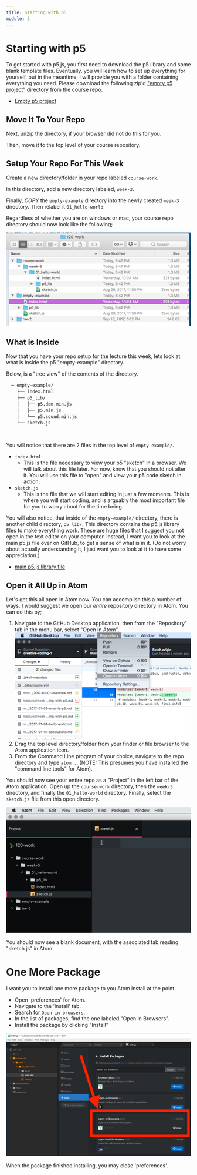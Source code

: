 ```yaml
---
title: Starting with p5
module: 3
---
```


# Starting with p5

To get started with p5.js, you first need to download the p5 library and some blank template files. Eventually, you will learn how to set up everything for yourself, but in the meantime, I will provide you with a folder containing everything you need. Please download the following zip'd ["empty p5 project"](https://github.com/Montana-Media-Arts/120_CreativeCoding_Fall2017/raw/master/_empty_example/empty-example.zip) directory from the course repo.

- [Empty p5 project](https://github.com/Montana-Media-Arts/120_CreativeCoding_Fall2017/raw/master/_empty_example/empty-example.zip)


## Move It To Your Repo

Next, unzip the directory, if your browser did not do this for you.

Then, move it to the top level of your course repository.


## Setup Your Repo For This Week

Create a new directory/folder in your repo labeled `course-work`.

In this directory, add a new directory labeled, `week-3`.

Finally, _COPY_ the `empty-example` directory into the newly created `week-3` directory. Then relabel it `01_hello-world`.

Regardless of whether you are on windows or mac, your course repo directory should now look like the following;

![Course Repo Example](../imgs/directory-setup-1.png "Course Repo, Setup Example")


## What is Inside

Now that you have your repo setup for the lecture this week, lets look at what is inside the p5 "empty-example" directory.

Below, is a "tree view" of the contents of the directory.

```bash
  ─ empty-example/
    ├── index.html
    ├── p5_lib/
    │   ├── p5.dom.min.js
    │   ├── p5.min.js
    │   └── p5.sound.min.js
    └── sketch.js
```

<br />


You will notice that there are 2 files in the top level of `empty-example/`.

- `index.html`
    - This is the file necessary to view your p5 "sketch" in a browser. We will talk about this file later. For now, know that you should not alter it. You will use this file to "open" and view your p5 code sketch in action.
- `sketch.js`
    - This is the file that we will start editing in just a few moments. This is where you will start coding, and is arguably the most important file for you to worry about for the time being.

You will also notice, that inside of the `empty-example/` directory, there is another child directory, `p5_lib/`. This directory contains the p5.js library files to make everything work. These are huge files that I suggest you not open in the text editor on your computer. Instead, I want you to look at the main p5.js file over on GitHub, to get a sense of what is in it. (Do not worry about actually understanding it, I just want you to look at it to have some appreciation.)

- [main p5.js library file](https://raw.githubusercontent.com/Montana-Media-Arts/120_CreativeCoding_Fall2017/master/_empty_example/p5_lib/p5.js)


## Open it All Up in Atom

Let's get this all open in Atom now. You can accomplish this a number of ways. I would suggest we open our _entire_ repository directory in Atom. You can do this by;

1. Navigate to the GitHub Desktop application, then from the "Repository" tab in the menu bar, select "Open in Atom".
![Example of Opening Atom from GitHub Desktop](../imgs/open_atom_github.png "Example of Opening Atom from GitHub Desktop")
2. Drag the top level directory/folder from your finder or file browser to the Atom application icon.
3. From the Command Line program of your choice, navigate to the repo directory and type `atom .`. (NOTE: This presumes you have installed the "command line tools" for Atom).

You should now see your entire repo as a "Project" in the left bar of the Atom application. Open up the `course-work` directory, then the `week-3` directory, and finally the `01_hello-world` directory. Finally, select the `sketch.js` file from this open directory.

![Open A Project in Atom](../imgs/project-in-atom.png "Open a project in atom")

You should now see a blank document, with the associated tab reading "sketch.js" in Atom.


# One More Package

I want you to install one more package to you Atom install at the point.

- Open 'preferences' for Atom.
- Navigate to the 'install' tab.
- Search for `Open-in-browsers`.
- In the list of packages, find the one labeled "Open in Browsers".
- Install the package by clicking "Install"

![Install "Open in Browsers"](../imgs/Open-In-Browsers.png 'Install "Open in Browsers"')

When the package finished installing, you may close 'preferences'.
